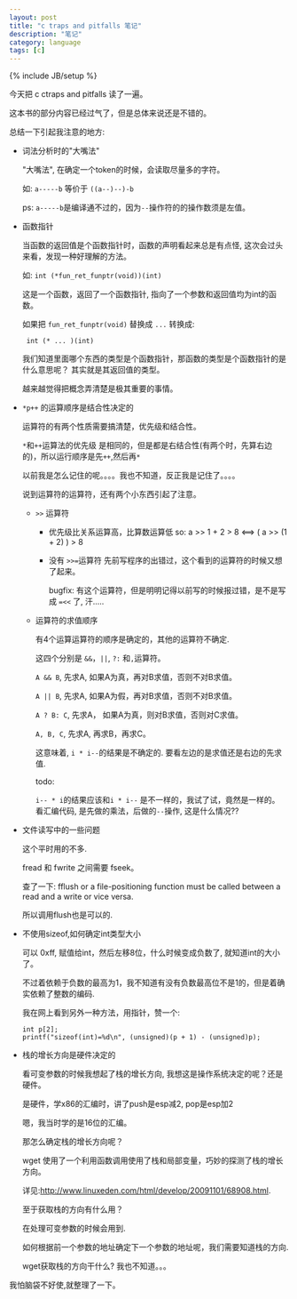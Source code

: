 ```yaml
---
layout: post
title: "c traps and pitfalls 笔记"
description: "笔记"
category: language
tags: [c]
---
```


{% include JB/setup %}

今天把 c ctraps and pitfalls 读了一遍。

这本书的部分内容已经过气了，但是总体来说还是不错的。

总结一下引起我注意的地方:

*  词法分析时的"大嘴法"

    "大嘴法", 在确定一个token的时候，会读取尽量多的字符。

    如: `a-----b` 等价于 `((a--)--)-b`

    ps: `a-----b`是编译通不过的，因为`--`操作符的的操作数须是左值。

*  函数指针

    当函数的返回值是个函数指针时，函数的声明看起来总是有点怪, 这次会过头来看，发现一种好理解的方法。

    如: `int (*fun_ret_funptr(void))(int)`

    这是一个函数，返回了一个函数指针, 指向了一个参数和返回值均为int的函数。

    如果把 `fun_ret_funptr(void)` 替换成 `...` 转换成:

        int (* ... )(int)

    我们知道里面哪个东西的类型是个函数指针，那函数的类型是个函数指针的是什么意思呢？
    其实就是其返回值的类型。

    越来越觉得把概念弄清楚是极其重要的事情。

*   `*p++` 的运算顺序是结合性决定的

    运算符的有两个性质需要搞清楚，优先级和结合性。

    `*`和`++`运算法的优先级 是相同的，但是都是右结合性(有两个时，先算右边的)，所以运行顺序是先`++`,然后再`*`

    以前我是怎么记住的呢。。。。我也不知道，反正我是记住了。。。。

    说到运算符的运算符，还有两个小东西引起了注意。

    *   `>>` 运算符

        -   优先级比关系运算高，比算数运算低
            so:
                a >> 1 + 2 > 8 <==> ( a >> (1 + 2) ) > 8

        -   没有 `>>=`运算符
            先前写程序的出错过，这个看到的运算符的时候又想了起来。

            bugfix: 有这个运算符，但是明明记得以前写的时候报过错，是不是写成 `=<<` 了, 汗.....

    *   运算符的求值顺序

        有4个运算运算符的顺序是确定的，其他的运算符不确定.

        这四个分别是 `&&`，`||`, `?:` 和`,`运算符。

        `A && B`, 先求A, 如果A为真，再对B求值，否则不对B求值。

        `A || B`, 先求A, 如果A为假，再对B求值，否则不对B求值。

        `A ? B: C`, 先求A， 如果A为真，则对B求值，否则对C求值。

        `A, B, C`,  先求A, 再求B，再求C。

        这意味着, `i * i--`的结果是不确定的.  要看左边的是求值还是右边的先求值.

        todo:

        `i-- * i`的结果应该和`i * i--` 是不一样的，我试了试，竟然是一样的。
        看汇编代码, 是先做的乘法，后做的`--`操作, 这是什么情况??


*   文件读写中的一些问题

    这个平时用的不多.

    fread 和 fwrite 之间需要 fseek。

    查了一下: fflush or a file-positioning function must be called between a read and a write or vice versa.

    所以调用flush也是可以的.

*   不使用sizeof,如何确定int类型大小

    可以 0xff, 赋值给int，然后左移8位，什么时候变成负数了, 就知道int的大小了。

    不过着依赖于负数的最高为1，我不知道有没有负数最高位不是1的，但是着确实依赖了整数的编码.

    我在网上看到另外一种方法，用指针，赞一个:

        int p[2];
        printf("sizeof(int)=%d\n", (unsigned)(p + 1) - (unsigned)p);

*   栈的增长方向是硬件决定的

    看可变参数的时候我想起了栈的增长方向, 我想这是操作系统决定的呢？还是硬件。

    是硬件，学x86的汇编时，讲了push是esp减2, pop是esp加2

    嗯，我当时学的是16位的汇编。

    那怎么确定栈的增长方向呢？

    wget 使用了一个利用函数调用使用了栈和局部变量，巧妙的探测了栈的增长方向。

    详见:<http://www.linuxeden.com/html/develop/20091101/68908.html>.

    至于获取栈的方向有什么用？

    在处理可变参数的时候会用到.

    如何根据前一个参数的地址确定下一个参数的地址呢，我们需要知道栈的方向.

    wget获取栈的方向干什么? 我也不知道。。。

我怕脑袋不好使,就整理了一下。

